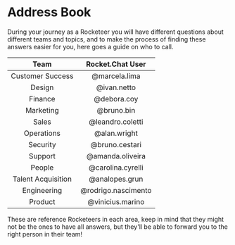 # Address Book

During your journey as a Rocketeer you will have different questions about different teams and topics, and to make the process of finding these answers easier for you, here goes a guide on who to call.&#x20;

|        Team        |   Rocket.Chat User  |
| :----------------: | :-----------------: |
|  Customer Success  |    @marcela.lima    |
|       Design       |     @ivan.netto     |
|       Finance      |     @debora.coy     |
|      Marketing     |      @bruno.bin     |
|        Sales       |   @leandro.coletti  |
|     Operations     |     @alan.wright    |
|      Security      |    @bruno.cestari   |
|       Support      |   @amanda.oliveira  |
|       People       |  @carolina.cyrelli  |
| Talent Acquisition |    @analopes.grun   |
|     Engineering    | @rodrigo.nascimento |
|       Product      |   @vinicius.marino  |

These are reference Rocketeers in each area, keep in mind that they might not be the ones to have all answers, but they'll be able to forward you to the right person in their team!&#x20;
